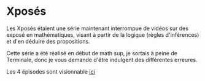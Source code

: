 # Xposés
Les Xposés étaient une série maintenant interrompue de vidéos sur des exposé en mathématiques, visant à partir de la logique (règles d'inférences) et d'en déduire des propositions.

Cette série a été réalisé en début de math sup, je sortais à peine de Terminale, donc je vous demande d'être indulgent des différentes erreures.

Les 4 épisodes sont visionnable [ici](https://www.youtube.com/playlist?list=PLNVvQH3xgY-iK6aL2BtPwKcmokGqcUHle)
